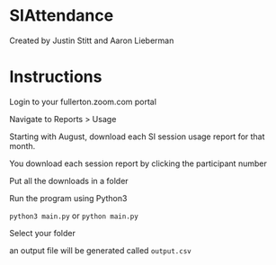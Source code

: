 # SIAttendance

Created by Justin Stitt and Aaron Lieberman

# Instructions

Login to your fullerton.zoom.com portal

Navigate to Reports > Usage

Starting with August, download each SI session usage report for that month. 

You download each session report by clicking the participant number

Put all the downloads in a folder

Run the program using Python3

`python3 main.py` or `python main.py`

Select your folder

an output file will be generated called `output.csv`

